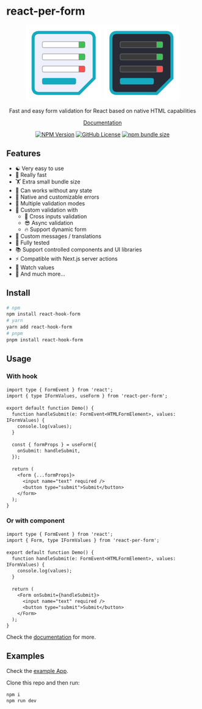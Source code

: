 # react-per-form

<p align="center">
  <img alt="react-per-form Logo" src="/doc/static/img/logo.svg#gh-light-mode-only" width="200" />
  <img alt="react-per-form Logo" src="/doc/static/img/logo-dark.svg#gh-dark-mode-only" width="200" />
</p>
<p align="center">
  Fast and easy form validation for React based on native HTML capabilities
</p>
<p align="center">
  <a href="https://tonai.github.io/react-per-form/" target="_blank">Documentation</a>
</p>
<div align="center">

<!-- [![NPM Downloads](https://img.shields.io/npm/dm/react-per-form?style=flat)](https://www.npmjs.com/package/react-per-form) -->

[![NPM Version](https://img.shields.io/npm/v/react-per-form)](https://www.npmjs.com/package/react-per-form)
[![GitHub License](https://img.shields.io/github/license/tonai/react-per-form)](https://github.com/tonai/react-per-form/blob/main/LICENSE)
[![npm bundle size](https://img.shields.io/bundlephobia/minzip/react-per-form)](https://bundlephobia.com/package/react-per-form)

<!-- [![GitHub Repo stars](https://img.shields.io/github/stars/tonai/react-per-form)](https://github.com/tonai/react-per-form/blob/main/LICENSE) -->

</div>

## Features

- ☯ Very easy to use
- 🚀 Really fast
- 🏋 Extra small bundle size
- 🤯 Can works without any state
- 💅 Native and customizable errors
- 👯 Multiple validation modes
- 📑 Custom validation with
  - 🎉 Cross inputs validation
  - 😎 Async validation
  - 🔥 Support dynamic form
- 💬 Custom messages / translations
- 💯 Fully tested
- 📚 Support controlled components and UI libraries
- ⚡️ Compatible with Next.js server actions
- 👀 Watch values
- 💪 And much more...

## Install

```bash
# npm
npm install react-hook-form
# yarn
yarn add react-hook-form
# pnpm
pnpm install react-hook-form
```

## Usage

### With hook

```tsx
import type { FormEvent } from 'react';
import { type IFormValues, useForm } from 'react-per-form';

export default function Demo() {
  function handleSubmit(e: FormEvent<HTMLFormElement>, values: IFormValues) {
    console.log(values);
  }

  const { formProps } = useForm({
    onSubmit: handleSubmit,
  });

  return (
    <form {...formProps}>
      <input name="text" required />
      <button type="submit">Submit</button>
    </form>
  );
}
```

### Or with component

```tsx
import type { FormEvent } from 'react';
import { Form, type IFormValues } from 'react-per-form';

export default function Demo() {
  function handleSubmit(e: FormEvent<HTMLFormElement>, values: IFormValues) {
    console.log(values);
  }

  return (
    <Form onSubmit={handleSubmit}>
      <input name="text" required />
      <button type="submit">Submit</button>
    </Form>
  );
}
```

Check the [documentation](https://tonai.github.io/react-per-form/) for more.

## Examples

Check the [example App](https://github.com/tonai/react-per-form/tree/main/example-app).

Clone this repo and then run:

```bash
npm i
npm run dev
```

